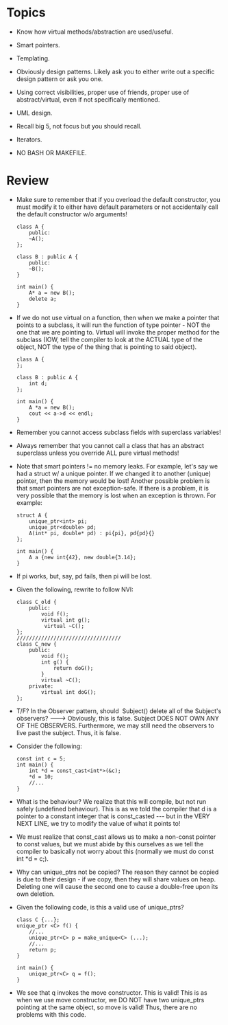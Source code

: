 Topics
======

-   Know how virtual methods/abstraction are used/useful.

-   Smart pointers.

-   Templating.

-   Obviously design patterns. Likely ask you to either write out a
    specific design pattern or ask you one.

-   Using correct visibilities, proper use of friends, proper use of
    abstract/virtual, even if not specifically mentioned.

-   UML design.

-   Recall big 5, not focus but you should recall.

-   Iterators.

-   NO BASH OR MAKEFILE.

Review
======

-   Make sure to remember that if you overload the default constructor,
    you must modify it to either have default parameters or not
    accidentally call the default constructor w/o arguments!

        class A {
            public:
            ~A();
        };

        class B : public A {
            public:
            ~B();
        }

        int main() {
            A* a = new B();
            delete a;
        }

-   If we do not use virtual on a function, then when we make a pointer
    that points to a subclass, it will run the function of type
    pointer - NOT the one that we are pointing to. Virtual will invoke
    the proper method for the subclass (IOW, tell the compiler to look
    at the ACTUAL type of the object, NOT the type of the thing that is
    pointing to said object).

        class A {
        };

        class B : public A {
            int d;
        };

        int main() {
            A *a = new B();
            cout << a->d << endl;
        }

-   Remember you cannot access subclass fields with superclass
    variables!

-   Always remember that you cannot call a class that has an abstract
    superclass unless you override ALL pure virtual methods!

-   Note that smart pointers != no memory leaks. For example, let's say
    we had a struct w/ a unique pointer. If we changed it to another
    (unique) pointer, then the memory would be lost! Another possible
    problem is that smart pointers are not exception-safe. If there is a
    problem, it is very possible that the memory is lost when an
    exception is thrown. For example:

        struct A {
            unique_ptr<int> pi;
            unique_ptr<double> pd;
            A(int* pi, double* pd) : pi{pi}, pd{pd}{}
        };

        int main() {
            A a {new int{42}, new double{3.14};
        }

-   If pi works, but, say, pd fails, then pi will be lost.

-   Given the following, rewrite to follow NVI:

        class C_old {
            public:
                void f();
                virtual int g();
                 virtual ~C();
        };
        //////////////////////////////////
        class C_new {
            public:
                void f();
                int g() {
                    return doG();
                }
                virtual ~C();
            private:
                virtual int doG();
        };

-   T/F? In the Observer pattern, should  Subject() delete all of the
    Subject's observers? ---\> Obviously, this is false. Subject DOES
    NOT OWN ANY OF THE OBSERVERS. Furthermore, we may still need the
    observers to live past the subject. Thus, it is false.

-   Consider the following:

        const int c = 5;
        int main() {
            int *d = const_cast<int*>(&c);
            *d = 10;
            //...
        }

-   What is the behaviour? We realize that this will compile, but not
    run safely (undefined behaviour). This is as we told the compiler
    that d is a pointer to a constant integer that is const\_casted ---
    but in the VERY NEXT LINE, we try to modify the value of what it
    points to!

-   We must realize that const\_cast allows us to make a non-const
    pointer to const values, but we must abide by this ourselves as we
    tell the compiler to basically not worry about this (normally we
    must do const int \*d = c;).

-   Why can unique\_ptrs not be copied? The reason they cannot be copied
    is due to their design - if we copy, then they will share values on
    heap. Deleting one will cause the second one to cause a double-free
    upon its own deletion.

-   Given the following code, is this a valid use of unique\_ptrs?

        class C {...};
        unique_ptr <C> f() {
            //...
            unique_ptr<C> p = make_unique<C> (...);
            //...
            return p;
        }

        int main() {
            unique_ptr<C> q = f();
        }

-   We see that q invokes the move constructor. This is valid! This is
    as when we use move constructor, we DO NOT have two unique\_ptrs
    pointing at the same object, so move is valid! Thus, there are no
    problems with this code.
